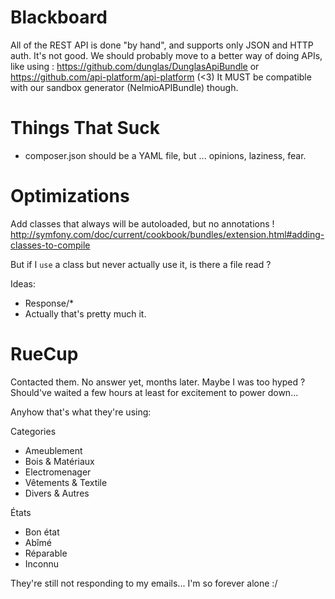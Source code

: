 Blackboard
==========

All of the REST API is done "by hand", and supports only JSON and HTTP auth. It's not good.
We should probably move to a better way of doing APIs, like using :
https://github.com/dunglas/DunglasApiBundle
or
https://github.com/api-platform/api-platform (<3)
It MUST be compatible with our sandbox generator (NelmioAPIBundle) though.


Things That Suck
================

- composer.json should be a YAML file, but ... opinions, laziness, fear.


Optimizations
=============

Add classes that always will be autoloaded, but no annotations !
http://symfony.com/doc/current/cookbook/bundles/extension.html#adding-classes-to-compile

But if I `use` a class but never actually use it, is there a file read ?

Ideas:
- Response/*
- Actually that's pretty much it.


RueCup
======

Contacted them. No answer yet, months later. Maybe I was too hyped ?
Should've waited a few hours at least for excitement to power down...

Anyhow that's what they're using:

Categories
- Ameublement
- Bois & Matériaux
- Electromenager
- Vêtements & Textile
- Divers & Autres


États
- Bon état
- Abîmé
- Réparable
- Inconnu

They're still not responding to my emails... I'm so forever alone :/
